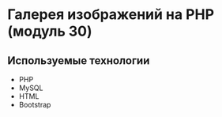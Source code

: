 # Галерея изображений на PHP (модуль 30)
## Используемые технологии

- PHP
- MySQL
- HTML
- Bootstrap
